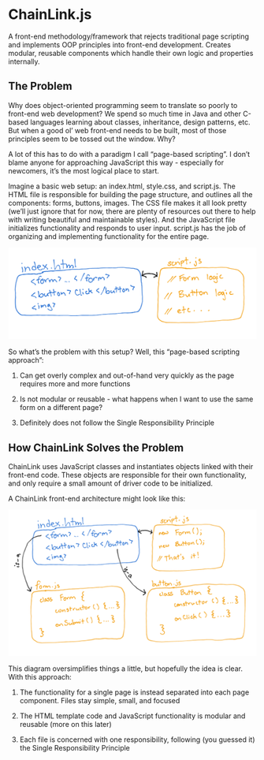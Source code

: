 # ChainLink.js

A front-end methodology/framework that rejects traditional page scripting and implements OOP principles into front-end development. Creates modular, reusable components which handle their own logic and properties internally.

## The Problem

Why does object-oriented programming seem to translate so poorly to front-end web development? We spend so much time in Java and other C-based languages learning about classes, inheritance, design patterns, etc. But when a good ol’ web front-end needs to be built, most of those principles seem to be tossed out the window. Why?

A lot of this has to do with a paradigm I call “page-based scripting”. I don’t blame anyone for approaching JavaScript this way - especially for newcomers, it’s the most logical place to start.

Imagine a basic web setup: an index.html, style.css, and script.js. The HTML file is responsible for building the page structure, and outlines all the components: forms, buttons, images. The CSS file makes it all look pretty (we’ll just ignore that for now, there are plenty of resources out there to help with writing beautiful and maintainable styles). And the JavaScript file initializes functionality and responds to user input. script.js has the job of organizing and implementing functionality for the entire page.

![](docs/images/problem-drawing.png)

So what’s the problem with this setup? Well, this “page-based scripting approach”:

1. Can get overly complex and out-of-hand very quickly as the page requires more and more functions

2. Is not modular or reusable - what happens when I want to use the same form on a different page?

3. Definitely does not follow the Single Responsibility Principle

## How ChainLink Solves the Problem

ChainLink uses JavaScript classes and instantiates objects linked with their front-end code. These objects are responsible for their own functionality, and only require a small amount of driver code to be initialized.

A ChainLink front-end architecture might look like this:

![](docs/images/solution-drawing.png)

This diagram oversimplifies things a little, but hopefully the idea is clear. With this approach:

1. The functionality for a single page is instead separated into each page component. Files stay simple, small, and focused

2. The HTML template code and JavaScript functionality is modular and reusable (more on this later)

3. Each file is concerned with one responsibility, following (you guessed it) the Single Responsibility Principle